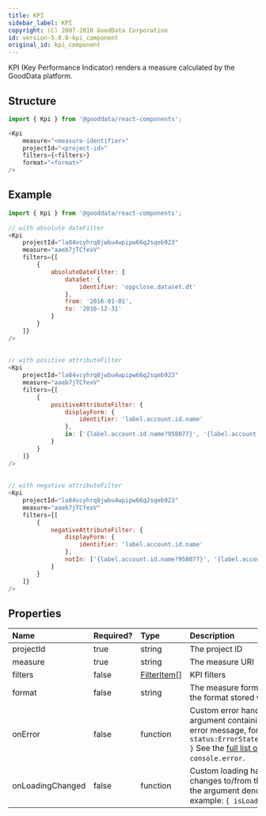 ```yaml
---
title: KPI
sidebar_label: KPI
copyright: (C) 2007-2018 GoodData Corporation
id: version-5.0.0-kpi_component
original_id: kpi_component
---
```


KPI \(Key Performance Indicator\) renders a measure calculated by the GoodData platform.

## Structure

```javascript
import { Kpi } from '@gooddata/react-components';

<Kpi
    measure="<measure-identifier>"
    projectId="<project-id>"
    filters={<filters>}
    format="<format>"
/>
```

## Example

<!-- This example uses data from the GoodSales // TODO REMOVE! demo project. For testing purposes, you can use this snippet as is. -->

```javascript
import { Kpi } from '@gooddata/react-components';
 
// with absolute dateFilter
<Kpi
    projectId="la84vcyhrq8jwbu4wpipw66q2sqeb923"
    measure="aaeb7jTCfexV"
    filters={[
        {
            absoluteDateFilter: {
                dataSet: {
                    identifier: 'oppclose.dataset.dt'
                },
                from: '2016-01-01',
                to: '2016-12-31'
            }
        }
    ]}
/>
 
 
// with positive attributeFilter
<Kpi
    projectId="la84vcyhrq8jwbu4wpipw66q2sqeb923"
    measure="aaeb7jTCfexV"
    filters={[
        {
            positiveAttributeFilter: {
                displayForm: {
                    identifier: 'label.account.id.name'
                },
                in: ['{label.account.id.name?958077}', '{label.account.id.name?961040}', '{label.account.id.name?961042}']
            }
        }
    ]}
/>
 
 
// with negative attributeFilter
<Kpi
    projectId="la84vcyhrq8jwbu4wpipw66q2sqeb923"
    measure="aaeb7jTCfexV"
    filters={[
        {
            negativeAttributeFilter: {
                displayForm: {
                    identifier: 'label.account.id.name'
                },
                notIn: ['{label.account.id.name?958077}', '{label.account.id.name?961040}', '{label.account.id.name?961042}']
            }
        }
    ]}
/>
```

## Properties

| Name | Required? | Type | Description |
| :--- | :--- | :--- | :--- |
| projectId | true | string | The project ID |
| measure | true | string | The measure URI |
| filters | false | [FilterItem](afm.md#AFM-Filter)\[\] | KPI filters |
| format | false | string | The measure format. If specified, overrides the format stored with the measure. |
| onError | false | function | Custom error handler. Called with the argument containing the state and original error message, for example: `{ status:ErrorStates.BAD_REQUEST,error: {...} }` See the [full list of error states](https://github.com/gooddata/gooddata-react-components/blob/master/src/constants/errorStates.ts). Defaults to `console.error`. |
| onLoadingChanged | false | function | Custom loading handler. Called when a KPI changes to/from the loading state. Called with the argument denoting a valid state, for example: `{ isLoading:false}` |

